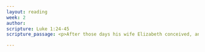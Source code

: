```yaml
---
layout: reading
week: 2
author: 
scripture: Luke 1:24-45
scripture_passage: <p>After those days his wife Elizabeth conceived, and for five months she remained in seclusion. She said, “This is what the Lord has done for me in this time, when he looked favorably on me and took away the disgrace I have endured among my people.”</p> <p>In the sixth month the angel Gabriel was sent by God to a town in Galilee called Nazareth, to a virgin engaged to a man whose name was Joseph, of the house of David. The virgin’s name was Mary. And he came to her and said, “Greetings, favored one! The Lord is with you.” But she was much perplexed by his words and pondered what sort of greeting this might be. The angel said to her, “Do not be afraid, Mary, for you have found favor with God. And now, you will conceive in your womb and bear a son, and you will name him Jesus. He will be great and will be called the Son of the Most High, and the Lord God will give to him the throne of his ancestor David. He will reign over the house of Jacob forever, and of his kingdom there will be no end.” Mary said to the angel, “How can this be, since I am a virgin?” The angel said to her, “The Holy Spirit will come upon you, and the power of the Most High will overshadow you&#59; therefore the child to be born will be holy&#59; he will be called Son of God. And now, your relative Elizabeth in her old age has also conceived a son, and this is the sixth month for her who was said to be barren. For nothing will be impossible with God.” Then Mary said, “Here am I, the servant of the Lord&#59; let it be with me according to your word.” Then the angel departed from her.</p> <p>In those days Mary set out and went with haste to a Judean town in the hill country, where she entered the house of Zechariah and greeted Elizabeth. When Elizabeth heard Mary’s greeting, the child leaped in her womb. And Elizabeth was filled with the Holy Spirit and exclaimed with a loud cry, “Blessed are you among women, and blessed is the fruit of your womb. And why has this happened to me, that the mother of my Lord comes to me? For as soon as I heard the sound of your greeting, the child in my womb leaped for joy. And blessed is she who believed that there would be a fulfillment of what was spoken to her by the Lord.”</p>

---
```



